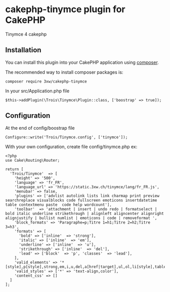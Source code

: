 # cakephp-tinymce plugin for CakePHP
Tinymce 4 cakephp

## Installation

You can install this plugin into your CakePHP application using [composer](http://getcomposer.org).

The recommended way to install composer packages is:

	composer require 3xw/cakephp-tinymce
	
In your src/Application.php file 

	$this->addPlugin(\Trois\Tinymce\Plugin::class, ['boostrap' => true]);

## Configuration
At the end of config/boostrap file
	
	Configure::write('Trois/Tinymce.config', ['tinymce']);
	
With your own configuration, create file config/tinymce.php ex:

	<?php
	use Cake\Routing\Router;
	
	return [
	  'Trois/Tinymce'  => [
	    'height' => '500',
	    'language' => 'fr_FR',
	    'language_url' => 'https://static.3xw.ch/tinymce/lang/fr_FR.js',
	    'menubar' => false,
	    'plugins' => ['advlist autolink lists link charmap print preview searchreplace visualblocks code fullscreen emoticons insertdatetime table contextmenu paste  code help wordcount'],
	    'toolbar'  => 'attachment | insert | undo redo | formatselect | bold italic underline strikethrough | alignleft aligncenter alignright alignjustify | bullist numlist | emoticons | code | removeformat ',
	    'block_formats' => 'Paragraphe=p;Titre 1=h1;Titre 2=h2;Titre 3=h3',
	    'formats' => [
	      'bold' => ['inline'  => 'strong'],
	      'italic' => ['inline'  => 'em'],
	      'underline' => ['inline'  => 'u'],
	      'strikethrough' => ['inline'  => 'del'],
	      'lead' => ['block'  => 'p', 'classes'  => 'lead'],
	    ],
	    'valid_elements' => '*[style],p[style],strong,em,i,u,del,a[href|target],ul,ol,li[style],table,th,td[style],tr,img[src|style|class|alt|width|height]',
	    'valid_styles' => ['*' => 'text-align,color'],
	    'content_css' => []
	  ]
	];